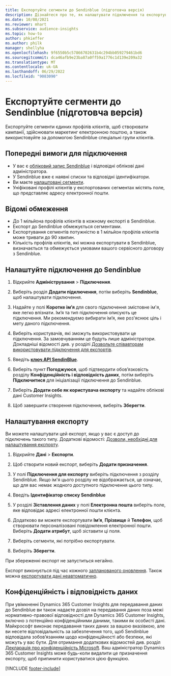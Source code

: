 ```yaml
---
title: Експортуйте сегменти до Sendinblue (підготовча версія)
description: Дізнайтеся про те, як налаштувати підключення та експортувати дані до Sendinblue.
ms.date: 10/08/2021
ms.reviewer: mhart
ms.subservice: audience-insights
ms.topic: how-to
author: phkieffer
ms.author: philk
manager: shellyha
ms.openlocfilehash: 9f6550b5c57866702631b4c294bb059279461bd6
ms.sourcegitcommit: dca46afb9e23ba87a0ff59a1776c1d139e209a32
ms.translationtype: MT
ms.contentlocale: uk-UA
ms.lasthandoff: 06/29/2022
ms.locfileid: "9083090"
---
```

# <a name="export-segments-to-sendinblue-preview"></a>Експортуйте сегменти до Sendinblue (підготовча версія)

Експортуйте сегменти єдиних профілів клієнтів, щоб створювати кампанії, здійснювати маркетинг електронною поштою, а також використовуйте за допомогою Sendinblue спеціальні групи клієнтів.

## <a name="prerequisites-for-connection"></a>Попередні вимоги для підключення

-   У вас є [обліковий запис Sendinblue](https://www.sendinblue.com/) і відповідні облікові дані адміністратора.
-   У Sendinblue вже є наявні списки та відповідні ідентифікатори.
-   Ви маєте [налаштовані сегменти](segments.md).
-   Уніфіковані профілі клієнтів у експортованих сегментах містять поле, що представляє адресу електронної пошти.

## <a name="known-limitations"></a>Відомі обмеження

- До 1 мільйона профілів клієнтів в кожному експорті в Sendinblue.
- Експорт до Sendinblue обмежується сегментами.
- Експортування сегментів потужністю в 1 мільйон профілів клієнтів може тривати до 90 хвилин. 
- Кількість профілів клієнтів, які можна експортувати в Sendinblue, визначається та обмежується умовами вашого сервісного договору з Sendinblue.

## <a name="set-up-connection-to-sendinblue"></a>Налаштуйте підключення до Sendinblue

1. Відкрийте **Адміністрування** > **Підключення**.

1. Виберіть розділ **Додати підключення**, потім виберіть **Sendinblue**, щоб налаштувати підключення.

1. Надайте у полі **Коротке ім’я** для свого підключення змістовне ім'я, яке легко впізнати. Ім’я та тип підключення описують це підключення. Ми рекомендуємо вибирати ім’я, яке роз'яснює ціль і мету даного підключення.

1. Виберіть користувачів, які зможуть використовувати це підключення. За замовчуванням це будуть лише адміністратори. Докладніші відомості див. у розділі [Дозвольте співавторам використовувати підключення для експортів](connections.md#allow-contributors-to-use-a-connection-for-exports).

1. Введіть **[ключ API SendinBlue](https://developers.sendinblue.com/docs/getting-started#:~:text=Get%20your%20API%20key&text=You%20can%20create%20one%20from,your%20settings%20This%20API%20key)**.

1. Виберіть пункт **Погоджуюся**, щоб підтвердити обов’язковість розділу **Конфіденційність і відповідність даних**, потім виберіть **Підключитися** для ініціалізації підключення до Sendinblue.

1. Виберіть **Додати себе як користувача експорту** та надайте облікові дані Customer Insights.

1. Щоб завершити створення підключення, виберіть **Зберегти**.

## <a name="configure-an-export"></a>Налаштування експорту

Ви можете налаштувати цей експорт, якщо у вас є доступ до підключень такого типу. Додаткові відомості: [Дозволи, необхідні для налаштування експорту](export-destinations.md#set-up-a-new-export).

1. Відкрийте **Дані** > **Експорти**.

1. Щоб створити новий експорт, виберіть **Додати призначення**.

1. У полі **Підключення для експорту** виберіть підключення з розділу Sendinblue. Якщо ім'я цього розділу не відображається, це означає, що для вас немає жодного доступного підключення цього типу.

1. Введіть **Ідентифікатор списку Sendinblue** 

1. У розділі **Зіставлення даних** у полі **Електронна пошта** виберіть поле, яке відповідає адресі електронної пошти клієнта. 

1. Додатково ви можете експортувати **Ім’я**, **Прізвище** й **Телефон**, щоб створювати персоналізовані повідомлення електронної пошти. Виберіть **Додати атрибут**, щоб зіставити ці поля.

1. Виберіть сегменти, які потрібно експортувати. 

1. Виберіть **Зберегти**.

При збереженні експорт не запуститься негайно.

Експорт виконується під час кожного [запланованого оновлення](system.md#schedule-tab). Також можна [експортувати дані неавтоматично](export-destinations.md#run-exports-on-demand). 


## <a name="data-privacy-and-compliance"></a>Конфіденційність і відповідність даних

При увімкненні Dynamics 365 Customer Insights для передавання даних до Sendinblue ви також надаєте дозвіл на передавання даних поза межі нормативно-правової відповідності для Dynamics 365 Customer Insights, включно з потенційно конфіденційними даними, такими як особисті дані. Майкрософт виконає передавання таких даних за вашою вказівкою, але ви несете відповідальність за забезпечення того, щоб Sendinblue відповідала зобов’язанням щодо конфіденційності або безпеки, які можуть у вас бути. Для отримання додаткових відомостей див. розділ [Декларація про конфіденційність Microsoft](https://go.microsoft.com/fwlink/?linkid=396732).
Ваш адміністратор Dynamics 365 Customer Insights може будь-коли видалити це призначення експорту, щоб припинити користуватися цією функцією.


[!INCLUDE [footer-include](includes/footer-banner.md)]
